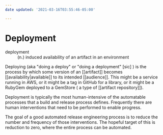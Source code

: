 ```yaml
---
date updated: '2021-03-16T03:55:46-05:00'

---
```


Deployment
===

<dl>
<dt>deployment</dt>
<dd>(n.) induced availability of an artifact in an environment</dd>
</dl>

Deploying (aka "doing a deploy" or "doing a deployment" [sic] ) is the process by which some version of an [[artifact]] becomes [[availability|available]] to its intended [[audience]].  This might be a service running in AWS, or it might be a tag in GitHub for a library, or it might be a RubyGem deployed to a GemStore ( a type of [[artifact repository]]).

Deployment is typically the most human-intensive of the automatable processes that a build and release process defines.  Frequently there are human interventions that need to be performed to enable progress.

The goal of a good automated release engineering process is to reduce the number and frequency of those interventions.
The hopeful target of this is reduction to zero, where the entire process can be automated.
